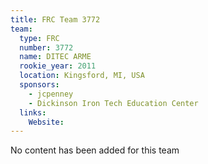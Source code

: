 ```yaml
---
title: FRC Team 3772
team:
  type: FRC
  number: 3772
  name: DITEC ARME
  rookie_year: 2011
  location: Kingsford, MI, USA
  sponsors:
    - jcpenney
    - Dickinson Iron Tech Education Center
  links:
    Website: 
---
```

No content has been added for this team